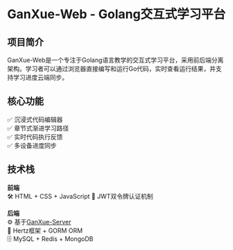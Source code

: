 # GanXue-Web - Golang交互式学习平台

## 项目简介

GanXue-Web是一个专注于Golang语言教学的交互式学习平台，采用前后端分离架构。学习者可以通过浏览器直接编写和运行Go代码，实时查看运行结果，并支持学习进度云端同步。

## 核心功能

✅ 沉浸式代码编辑器  
✅ 章节式渐进学习路径  
✅ 实时代码执行反馈  
✅ 多设备进度同步

## 技术栈

**前端**  
🛠️ HTML + CSS + JavaScript
🔐 JWT双令牌认证机制

**后端**  
⚙️ 基于[GanXue-Server](https://github.com/gangantongxue/ganxue-server)  
🚀 Hertz框架 + GORM ORM  
🗄️ MySQL + Redis + MongoDB